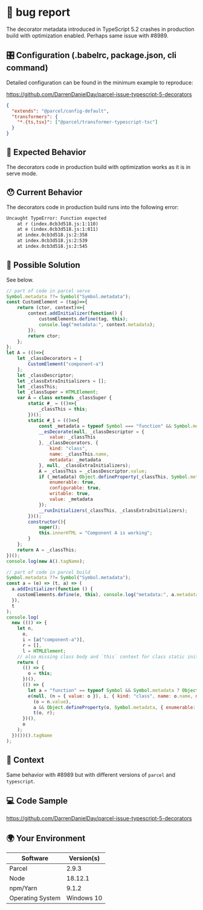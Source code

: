 # 🐛 bug report

The decorator metadata introduced in TypeScript 5.2 crashes in production build with optimization enabled. Perhaps same issue with #8989.

## 🎛 Configuration (.babelrc, package.json, cli command)

Detailed configuration can be found in the minimum example to reproduce:

<https://github.com/DarrenDanielDay/parcel-issue-typescript-5-decorators>

```json
{
  "extends": "@parcel/config-default",
  "transformers": {
    "*.{ts,tsx}": ["@parcel/transformer-typescript-tsc"]
  }
}
```

## 🤔 Expected Behavior

The decorators code in production build with optimization works as it is in serve mode.

## 😯 Current Behavior

The decorators code in production build runs into the following error:

```txt
Uncaught TypeError: Function expected
    at r (index.0cb3d518.js:1:110)
    at e (index.0cb3d518.js:1:811)
    at index.0cb3d518.js:2:358
    at index.0cb3d518.js:2:539
    at index.0cb3d518.js:2:545
```

## 💁 Possible Solution

See below.

```js
// part of code in parcel serve
Symbol.metadata ??= Symbol("Symbol.metadata");
const CustomElement = (tag)=>{
    return (ctor, context)=>{
        context.addInitializer(function() {
            customElements.define(tag, this);
            console.log("metadata:", context.metadata);
        });
        return ctor;
    };
};
let A = (()=>{
    let _classDecorators = [
        CustomElement("component-a")
    ];
    let _classDescriptor;
    let _classExtraInitializers = [];
    let _classThis;
    let _classSuper = HTMLElement;
    var A = class extends _classSuper {
        static #_ = (()=>{
            _classThis = this;
        })();
        static #_1 = (()=>{
            const _metadata = typeof Symbol === "function" && Symbol.metadata ? Object.create(_classSuper[Symbol.metadata] ?? null) : void 0;
            __esDecorate(null, _classDescriptor = {
                value: _classThis
            }, _classDecorators, {
                kind: "class",
                name: _classThis.name,
                metadata: _metadata
            }, null, _classExtraInitializers);
            A = _classThis = _classDescriptor.value;
            if (_metadata) Object.defineProperty(_classThis, Symbol.metadata, {
                enumerable: true,
                configurable: true,
                writable: true,
                value: _metadata
            });
            __runInitializers(_classThis, _classExtraInitializers);
        })();
        constructor(){
            super();
            this.innerHTML = "Component A is working";
        }
    };
    return A = _classThis;
})();
console.log(new A().tagName);
```

```js
// part of code in parcel build
Symbol.metadata ??= Symbol("Symbol.metadata");
const a = (e) => (t, a) => (
  a.addInitializer(function () {
    customElements.define(e, this), console.log("metadata:", a.metadata);
  }),
  t
);
console.log(
  new ((() => {
    let n,
      o,
      i = [a("component-a")],
      r = [],
      l = HTMLElement;
    // also missing class body and `this` context for class static initializers
    return (
      (() => {
        o = this;
      })(),
      (() => {
        let a = "function" == typeof Symbol && Symbol.metadata ? Object.create(l[Symbol.metadata] ?? null) : void 0;
        e(null, (n = { value: o }), i, { kind: "class", name: o.name, metadata: a }, null, r),
          (o = n.value),
          a && Object.defineProperty(o, Symbol.metadata, { enumerable: !0, configurable: !0, writable: !0, value: a }),
          t(o, r);
      })(),
      o
    );
  })())().tagName
);
```

## 🔦 Context

Same behavior with #8989 but with different versions of `parcel` and `typescript`.

## 💻 Code Sample

<https://github.com/DarrenDanielDay/parcel-issue-typescript-5-decorators>

## 🌍 Your Environment

| Software         | Version(s) |
| ---------------- | ---------- |
| Parcel           | 2.9.3
| Node             | 18.12.1
| npm/Yarn         | 9.1.2
| Operating System | Windows 10

